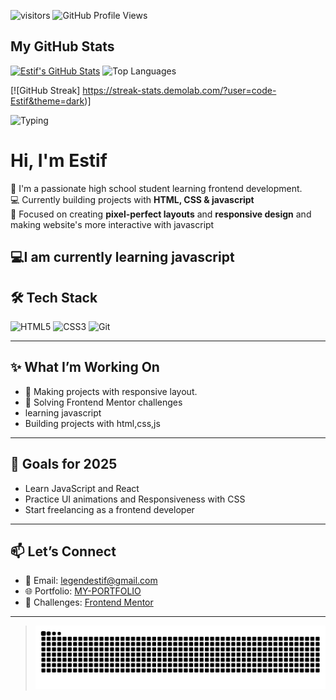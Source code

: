 ![visitors](https://visitor-badge.laobi.icu/badge?page_id=code-Estif.github-profile)
![GitHub Profile Views](https://komarev.com/ghpvc/?username=code-Estif)

## My GitHub Stats

[![Estif's GitHub Stats](https://github-readme-stats.vercel.app/api?username=code-Estif&show_icons=true&theme=tokyonight&cache_seconds=86400)](https://github.com/code-Estif)
![Top Languages](https://github-readme-stats.vercel.app/api/top-langs/?username=code-Estif&theme=radical&langs_count=5&card_width=48%)

[![GitHub Streak] https://streak-stats.demolab.com/?user=code-Estif&theme=dark)]

![Typing](https://readme-typing-svg.herokuapp.com?font=Fira+Code&size=22&pause=1000&color=00F7FF&center=true&vCenter=true&width=500&lines=Hi+I'm+ESTIF+Frontend+Developer;HTML+%26+CSS+Lover;Learning...)

#  Hi, I'm Estif  

🎨 I'm a passionate high school student learning frontend development.  
💻 Currently building projects with **HTML, CSS & javascript**  
📱 Focused on creating **pixel-perfect layouts** and **responsive design** and making website's more interactive with javascript

💻I am currently learning javascript 
---

## 🛠️ Tech Stack

![HTML5](https://img.shields.io/badge/-HTML5-E34F26?style=flat&logo=html5&logoColor=white)
![CSS3](https://img.shields.io/badge/-CSS3-1572B6?style=flat&logo=css3)
![Git](https://img.shields.io/badge/-Git-F05032?style=flat&logo=git&logoColor=white)

---

## ✨ What I’m Working On

- 📱 Making projects with responsive layout.
- 🧪 Solving Frontend Mentor challenges
- learning javascript   
- Building projects with html,css,js 

---

## 🌱 Goals for 2025

- Learn JavaScript and React 
- Practice UI animations and Responsiveness with CSS  
- Start freelancing as a frontend developer  

---

## 📫 Let’s Connect

- 💌 Email: legendestif@gmail.com 
- 🌐 Portfolio: [MY-PORTFOLIO](https://code-estif.github.io/my-portfolio/)
- 🧠 Challenges: [Frontend Mentor](https://www.frontendmentor.io/profile/code-Estif)

---

> ![GitHub Snake](https://github.com/code-Estif/code-Estif/blob/output/github-snake.svg)
